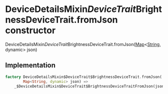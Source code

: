 


# DeviceDetailsMixin$DeviceTrait$BrightnessDeviceTrait.fromJson constructor







DeviceDetailsMixin$DeviceTrait$BrightnessDeviceTrait.fromJson([Map](https://api.dart.dev/stable/2.12.3/dart-core/Map-class.html)&lt;[String](https://api.dart.dev/stable/2.12.3/dart-core/String-class.html), dynamic> json)





## Implementation

```dart
factory DeviceDetailsMixin$DeviceTrait$BrightnessDeviceTrait.fromJson(
        Map<String, dynamic> json) =>
    _$DeviceDetailsMixin$DeviceTrait$BrightnessDeviceTraitFromJson(json);
```







